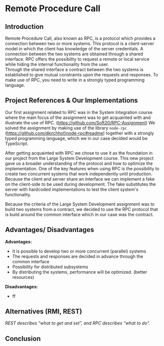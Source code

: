 # Remote Procedure Call

## Introduction

Remote Procedure Call, also known as RPC, is a protocol which provides a connection between two or more systems. This protocol is a client-server model in which the client has knowledge of the server credentials. A connection between the two systems are obtained through a shared interface. RPC offers the possibility to request a remote or local service while hiding the internal functionality from the user.  
Through the shared interface a contract between the two systems is established to give mutual constraints upon the requests and responses.
To make use of RPC, you need to write in a strongly typed programming language.

## Project References & Our Implementations

Our first assignment related to RPC was in the System Integration course where the main focus of the assignment was to get acquainted with and illustrate the use of RPC. (https://github.com/Soft20/RPC-Assignment)
We solved the assignment by making use of the library `node-rpc` (https://github.com/dkirchhof/node-rpc#readme) together with a strongly typed programming language, which we in our case decided would be TypeScript.

After getting acquainted with RPC we chose to use it as the foundation in our project from the Large System Development course. This new project gave us a broader understanding of the protocol and how to optimize the implementation. One of the key features when using RPC is the possibility to create two concurrent systems that work independently until production. Because the client and server share an interface we can implement a fake on the client-side to be used during development. The fake substitutes the server with hardcoded implementations to test the client system's functionality.

Because the criteria of the Large System Development assignment was to build two systems from a contract, we decided to use the RPC protocol that is build around the common interface which in our case was the contract.

## Advantages/ Disadvantages

**Advantages:**

- It is possible to develop two or more concurrent (parallel) systems
- The requests and responses are decided in advance through the common interface
- Possibility for distributed subsystems
- By distributing the systems, performance will be optimized. (better resources)

**Disadvantages:**

- ff

## Alternatives (RMI, REST)

_REST describes “what to get and set”, and RPC describes “what to do”._

## Conclusion
